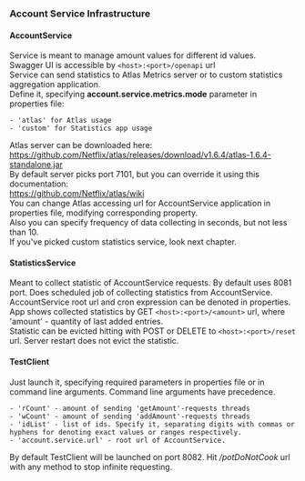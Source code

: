 ### Account Service Infrastructure

#### AccountService
Service is meant to manage amount values for different id values.<br/>
Swagger UI is accessible by `<host>:<port>/openapi` url<br/>
Service can send statistics to Atlas Metrics server or to custom statistics aggregation application.<br/>
Define it, specifying **account.service.metrics.mode** parameter in properties file:

    - 'atlas' for Atlas usage
    - 'custom' for Statistics app usage
    
Atlas server can be downloaded here: <br/>
https://github.com/Netflix/atlas/releases/download/v1.6.4/atlas-1.6.4-standalone.jar<br/>
By default server picks port 7101, but you can override it using this documentation:<br/>
https://github.com/Netflix/atlas/wiki<br/>
You can change Atlas accessing url for AccountService application in properties file, modifying corresponding property.<br/>
Also you can specify frequency of data collecting in seconds, but not less than 10.<br/>
If you've picked custom statistics service, look next chapter. 


#### StatisticsService
Meant to collect statistic of AccountService requests. By default uses 8081 port. Does scheduled job of collecting 
statistics from AccountService. AccountService root url and cron expression can be denoted in properties.
App shows collected statistics by GET `<host>:<port>/<amount>` url, where 'amount' - quantity of last added entries.<br/>
Statistic can be evicted hitting with POST or DELETE to `<host>:<port>/reset` url. Server restart does not evict the statistic.

#### TestClient
Just launch it, specifying required parameters in properties file or in command line arguments. Command line arguments have precedence.<br/>

    - 'rCount' - amount of sending 'getAmount'-requests threads
    - 'wCount' - amount of sending 'addAmount'-requests threads
    - 'idList' - list of ids. Specify it, separating digits with commas or hyphens for denoting exact values or ranges respectively.
    - 'account.service.url' - root url of AccountService.
    
By default TestClient will be launched on port 8082. Hit */potDoNotCook* url with any method to stop infinite requesting.
